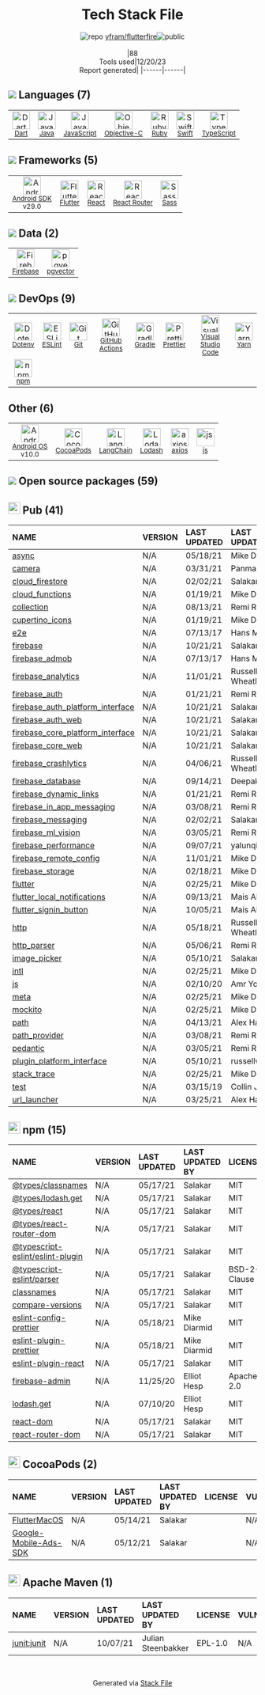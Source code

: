 <!--
&lt;--- Readme.md Snippet without images Start ---&gt;
## Tech Stack
yfram/flutterfire is built on the following main stack:

- [Firebase](https://firebase.google.com/) – Realtime Backend / API
- [Gradle](https://www.gradle.org/) – Java Build Tools
- [Ruby](https://www.ruby-lang.org) – Languages
- [Java](https://www.java.com) – Languages
- [Objective-C](https://developer.apple.com/library/mac/documentation/Cocoa/Conceptual/ProgrammingWithObjectiveC/Introduction/Introduction.html) – Languages
- [Swift](https://developer.apple.com/swift/) – Languages
- [Android SDK](http://developer.android.com) – Frameworks (Full Stack)
- [React](https://reactjs.org/) – Javascript UI Libraries
- [Sass](http://sass-lang.com/) – CSS Pre-processors / Extensions
- [JavaScript](https://developer.mozilla.org/en-US/docs/Web/JavaScript) – Languages
- [TypeScript](http://www.typescriptlang.org) – Languages
- [Dart](https://www.dartlang.org/) – Languages
- [Lodash](https://lodash.com) – Javascript Utilities & Libraries
- [ESLint](http://eslint.org/) – Code Review
- [React Router](https://github.com/rackt/react-router) – JavaScript Framework Components
- [Visual Studio Code](https://code.visualstudio.com/) – Text Editor
- [axios](https://github.com/mzabriskie/axios) – Javascript Utilities & Libraries
- [Yarn](https://yarnpkg.com/) – Front End Package Manager
- [Prettier](https://prettier.io/) – Code Review
- [Flutter](https://flutter.io/) – Cross-Platform Mobile Development
- [Android OS](https://www.android.com) – Operating Systems
- [GitHub Actions](https://github.com/features/actions) – Continuous Integration
- [LangChain](https://github.com/hwchase17/langchain) – Large Language Model Tools
- [pgvector](https://github.com/pgvector/pgvector/) – Database Tools

Full tech stack [here](/techstack.md)

&lt;--- Readme.md Snippet without images End ---&gt;

&lt;--- Readme.md Snippet with images Start ---&gt;
## Tech Stack
yfram/flutterfire is built on the following main stack:

- <img width='25' height='25' src='https://img.stackshare.io/service/116/cZLxNFZS.jpg' alt='Firebase'/> [Firebase](https://firebase.google.com/) – Realtime Backend / API
- <img width='25' height='25' src='https://img.stackshare.io/service/975/gradlephant-social-black-bg.png' alt='Gradle'/> [Gradle](https://www.gradle.org/) – Java Build Tools
- <img width='25' height='25' src='https://img.stackshare.io/service/989/ruby.png' alt='Ruby'/> [Ruby](https://www.ruby-lang.org) – Languages
- <img width='25' height='25' src='https://img.stackshare.io/service/995/K85ZWV2F.png' alt='Java'/> [Java](https://www.java.com) – Languages
- <img width='25' height='25' src='https://img.stackshare.io/service/1008/xcode.png' alt='Objective-C'/> [Objective-C](https://developer.apple.com/library/mac/documentation/Cocoa/Conceptual/ProgrammingWithObjectiveC/Introduction/Introduction.html) – Languages
- <img width='25' height='25' src='https://img.stackshare.io/service/1009/tuHsaI2U.png' alt='Swift'/> [Swift](https://developer.apple.com/swift/) – Languages
- <img width='25' height='25' src='https://img.stackshare.io/service/1010/m8jf0po4imu8t5eemjdd.png' alt='Android SDK'/> [Android SDK](http://developer.android.com) – Frameworks (Full Stack)
- <img width='25' height='25' src='https://img.stackshare.io/service/1020/OYIaJ1KK.png' alt='React'/> [React](https://reactjs.org/) – Javascript UI Libraries
- <img width='25' height='25' src='https://img.stackshare.io/service/1171/jCR2zNJV.png' alt='Sass'/> [Sass](http://sass-lang.com/) – CSS Pre-processors / Extensions
- <img width='25' height='25' src='https://img.stackshare.io/service/1209/javascript.jpeg' alt='JavaScript'/> [JavaScript](https://developer.mozilla.org/en-US/docs/Web/JavaScript) – Languages
- <img width='25' height='25' src='https://img.stackshare.io/service/1612/bynNY5dJ.jpg' alt='TypeScript'/> [TypeScript](http://www.typescriptlang.org) – Languages
- <img width='25' height='25' src='https://img.stackshare.io/service/1646/Twitter-02.png' alt='Dart'/> [Dart](https://www.dartlang.org/) – Languages
- <img width='25' height='25' src='https://img.stackshare.io/service/2438/lodash.png' alt='Lodash'/> [Lodash](https://lodash.com) – Javascript Utilities & Libraries
- <img width='25' height='25' src='https://img.stackshare.io/service/3337/Q4L7Jncy.jpg' alt='ESLint'/> [ESLint](http://eslint.org/) – Code Review
- <img width='25' height='25' src='https://img.stackshare.io/service/3350/8261421.png' alt='React Router'/> [React Router](https://github.com/rackt/react-router) – JavaScript Framework Components
- <img width='25' height='25' src='https://img.stackshare.io/service/4202/Visual_Studio_Code_logo.png' alt='Visual Studio Code'/> [Visual Studio Code](https://code.visualstudio.com/) – Text Editor
- <img width='25' height='25' src='https://img.stackshare.io/no-img-open-source.png' alt='axios'/> [axios](https://github.com/mzabriskie/axios) – Javascript Utilities & Libraries
- <img width='25' height='25' src='https://img.stackshare.io/service/5848/44mC-kJ3.jpg' alt='Yarn'/> [Yarn](https://yarnpkg.com/) – Front End Package Manager
- <img width='25' height='25' src='https://img.stackshare.io/service/7035/default_66f265943abed56bcdbfca1c866a4261b1fbb063.jpg' alt='Prettier'/> [Prettier](https://prettier.io/) – Code Review
- <img width='25' height='25' src='https://img.stackshare.io/service/7180/flutter-mark-square-100.png' alt='Flutter'/> [Flutter](https://flutter.io/) – Cross-Platform Mobile Development
- <img width='25' height='25' src='https://img.stackshare.io/service/9586/ZvmtaSXW_400x400.jpg' alt='Android OS'/> [Android OS](https://www.android.com) – Operating Systems
- <img width='25' height='25' src='https://img.stackshare.io/service/11563/actions.png' alt='GitHub Actions'/> [GitHub Actions](https://github.com/features/actions) – Continuous Integration
- <img width='25' height='25' src='https://img.stackshare.io/service/48790/default_5b6c6b73f1ff3775c85d2a1ba954cb87e30cbf13.jpg' alt='LangChain'/> [LangChain](https://github.com/hwchase17/langchain) – Large Language Model Tools
- <img width='25' height='25' src='https://img.stackshare.io/service/109221/default_b888cdf5617d936aa6aacf130911906955508639.png' alt='pgvector'/> [pgvector](https://github.com/pgvector/pgvector/) – Database Tools

Full tech stack [here](/techstack.md)

&lt;--- Readme.md Snippet with images End ---&gt;
-->
<div align="center">

# Tech Stack File
![](https://img.stackshare.io/repo.svg "repo") [yfram/flutterfire](https://github.com/yfram/flutterfire)![](https://img.stackshare.io/public_badge.svg "public")
<br/><br/>
|88<br/>Tools used|12/20/23 <br/>Report generated|
|------|------|
</div>

## <img src='https://img.stackshare.io/languages.svg'/> Languages (7)
<table><tr>
  <td align='center'>
  <img width='36' height='36' src='https://img.stackshare.io/service/1646/Twitter-02.png' alt='Dart'>
  <br>
  <sub><a href="https://www.dartlang.org/">Dart</a></sub>
  <br>
  <sub></sub>
</td>

<td align='center'>
  <img width='36' height='36' src='https://img.stackshare.io/service/995/K85ZWV2F.png' alt='Java'>
  <br>
  <sub><a href="https://www.java.com">Java</a></sub>
  <br>
  <sub></sub>
</td>

<td align='center'>
  <img width='36' height='36' src='https://img.stackshare.io/service/1209/javascript.jpeg' alt='JavaScript'>
  <br>
  <sub><a href="https://developer.mozilla.org/en-US/docs/Web/JavaScript">JavaScript</a></sub>
  <br>
  <sub></sub>
</td>

<td align='center'>
  <img width='36' height='36' src='https://img.stackshare.io/service/1008/xcode.png' alt='Objective-C'>
  <br>
  <sub><a href="https://developer.apple.com/library/mac/documentation/Cocoa/Conceptual/ProgrammingWithObjectiveC/Introduction/Introduction.html">Objective-C</a></sub>
  <br>
  <sub></sub>
</td>

<td align='center'>
  <img width='36' height='36' src='https://img.stackshare.io/service/989/ruby.png' alt='Ruby'>
  <br>
  <sub><a href="https://www.ruby-lang.org">Ruby</a></sub>
  <br>
  <sub></sub>
</td>

<td align='center'>
  <img width='36' height='36' src='https://img.stackshare.io/service/1009/tuHsaI2U.png' alt='Swift'>
  <br>
  <sub><a href="https://developer.apple.com/swift/">Swift</a></sub>
  <br>
  <sub></sub>
</td>

<td align='center'>
  <img width='36' height='36' src='https://img.stackshare.io/service/1612/bynNY5dJ.jpg' alt='TypeScript'>
  <br>
  <sub><a href="http://www.typescriptlang.org">TypeScript</a></sub>
  <br>
  <sub></sub>
</td>

</tr>
</table>

## <img src='https://img.stackshare.io/frameworks.svg'/> Frameworks (5)
<table><tr>
  <td align='center'>
  <img width='36' height='36' src='https://img.stackshare.io/service/1010/m8jf0po4imu8t5eemjdd.png' alt='Android SDK'>
  <br>
  <sub><a href="http://developer.android.com">Android SDK</a></sub>
  <br>
  <sub>v29.0</sub>
</td>

<td align='center'>
  <img width='36' height='36' src='https://img.stackshare.io/service/7180/flutter-mark-square-100.png' alt='Flutter'>
  <br>
  <sub><a href="https://flutter.io/">Flutter</a></sub>
  <br>
  <sub></sub>
</td>

<td align='center'>
  <img width='36' height='36' src='https://img.stackshare.io/service/1020/OYIaJ1KK.png' alt='React'>
  <br>
  <sub><a href="https://reactjs.org/">React</a></sub>
  <br>
  <sub></sub>
</td>

<td align='center'>
  <img width='36' height='36' src='https://img.stackshare.io/service/3350/8261421.png' alt='React Router'>
  <br>
  <sub><a href="https://github.com/rackt/react-router">React Router</a></sub>
  <br>
  <sub></sub>
</td>

<td align='center'>
  <img width='36' height='36' src='https://img.stackshare.io/service/1171/jCR2zNJV.png' alt='Sass'>
  <br>
  <sub><a href="http://sass-lang.com/">Sass</a></sub>
  <br>
  <sub></sub>
</td>

</tr>
</table>

## <img src='https://img.stackshare.io/databases.svg'/> Data (2)
<table><tr>
  <td align='center'>
  <img width='36' height='36' src='https://img.stackshare.io/service/116/cZLxNFZS.jpg' alt='Firebase'>
  <br>
  <sub><a href="https://firebase.google.com/">Firebase</a></sub>
  <br>
  <sub></sub>
</td>

<td align='center'>
  <img width='36' height='36' src='https://img.stackshare.io/service/109221/default_b888cdf5617d936aa6aacf130911906955508639.png' alt='pgvector'>
  <br>
  <sub><a href="https://github.com/pgvector/pgvector/">pgvector</a></sub>
  <br>
  <sub></sub>
</td>

</tr>
</table>

## <img src='https://img.stackshare.io/devops.svg'/> DevOps (9)
<table><tr>
  <td align='center'>
  <img width='36' height='36' src='https://img.stackshare.io/service/8067/default_90dcb1286af7685c68df319c764b80704df1155b.png' alt='Dotenv'>
  <br>
  <sub><a href="https://github.com/motdotla/dotenv">Dotenv</a></sub>
  <br>
  <sub></sub>
</td>

<td align='center'>
  <img width='36' height='36' src='https://img.stackshare.io/service/3337/Q4L7Jncy.jpg' alt='ESLint'>
  <br>
  <sub><a href="http://eslint.org/">ESLint</a></sub>
  <br>
  <sub></sub>
</td>

<td align='center'>
  <img width='36' height='36' src='https://img.stackshare.io/service/1046/git.png' alt='Git'>
  <br>
  <sub><a href="http://git-scm.com/">Git</a></sub>
  <br>
  <sub></sub>
</td>

<td align='center'>
  <img width='36' height='36' src='https://img.stackshare.io/service/11563/actions.png' alt='GitHub Actions'>
  <br>
  <sub><a href="https://github.com/features/actions">GitHub Actions</a></sub>
  <br>
  <sub></sub>
</td>

<td align='center'>
  <img width='36' height='36' src='https://img.stackshare.io/service/975/gradlephant-social-black-bg.png' alt='Gradle'>
  <br>
  <sub><a href="https://www.gradle.org/">Gradle</a></sub>
  <br>
  <sub></sub>
</td>

<td align='center'>
  <img width='36' height='36' src='https://img.stackshare.io/service/7035/default_66f265943abed56bcdbfca1c866a4261b1fbb063.jpg' alt='Prettier'>
  <br>
  <sub><a href="https://prettier.io/">Prettier</a></sub>
  <br>
  <sub></sub>
</td>

<td align='center'>
  <img width='36' height='36' src='https://img.stackshare.io/service/4202/Visual_Studio_Code_logo.png' alt='Visual Studio Code'>
  <br>
  <sub><a href="https://code.visualstudio.com/">Visual Studio Code</a></sub>
  <br>
  <sub></sub>
</td>

<td align='center'>
  <img width='36' height='36' src='https://img.stackshare.io/service/5848/44mC-kJ3.jpg' alt='Yarn'>
  <br>
  <sub><a href="https://yarnpkg.com/">Yarn</a></sub>
  <br>
  <sub></sub>
</td>

</tr>
<tr>
  <td align='center'>
  <img width='36' height='36' src='https://img.stackshare.io/service/1120/lejvzrnlpb308aftn31u.png' alt='npm'>
  <br>
  <sub><a href="https://www.npmjs.com/">npm</a></sub>
  <br>
  <sub></sub>
</td>

</tr>
</table>

## Other (6)
<table><tr>
  <td align='center'>
  <img width='36' height='36' src='https://img.stackshare.io/service/9586/ZvmtaSXW_400x400.jpg' alt='Android OS'>
  <br>
  <sub><a href="https://www.android.com">Android OS</a></sub>
  <br>
  <sub>v10.0</sub>
</td>

<td align='center'>
  <img width='36' height='36' src='https://img.stackshare.io/service/2426/e1cbdef9d4b11484049a033886578e54_400x400.png' alt='CocoaPods'>
  <br>
  <sub><a href="https://cocoapods.org/">CocoaPods</a></sub>
  <br>
  <sub></sub>
</td>

<td align='center'>
  <img width='36' height='36' src='https://img.stackshare.io/service/48790/default_5b6c6b73f1ff3775c85d2a1ba954cb87e30cbf13.jpg' alt='LangChain'>
  <br>
  <sub><a href="https://github.com/hwchase17/langchain">LangChain</a></sub>
  <br>
  <sub></sub>
</td>

<td align='center'>
  <img width='36' height='36' src='https://img.stackshare.io/service/2438/lodash.png' alt='Lodash'>
  <br>
  <sub><a href="https://lodash.com">Lodash</a></sub>
  <br>
  <sub></sub>
</td>

<td align='center'>
  <img width='36' height='36' src='https://img.stackshare.io/no-img-open-source.png' alt='axios'>
  <br>
  <sub><a href="https://github.com/mzabriskie/axios">axios</a></sub>
  <br>
  <sub></sub>
</td>

<td align='center'>
  <img width='36' height='36' src='https://img.stackshare.io/service/5588/jscom.png' alt='js'>
  <br>
  <sub><a href="www.js.com">js</a></sub>
  <br>
  <sub></sub>
</td>

</tr>
</table>


## <img src='https://img.stackshare.io/group.svg' /> Open source packages (59)</h2>

## <img width='24' height='24' src='https://img.stackshare.io/package_manager/105011/default_80893882f2063344b2942a4ccdce27a2e60711c9.png'/> Pub (41)

|NAME|VERSION|LAST UPDATED|LAST UPDATED BY|LICENSE|VULNERABILITIES|
|:------|:------|:------|:------|:------|:------|
|[async](https://pub.dartlang.org/async)|N/A|05/18/21|Mike Diarmid |N/A|N/A|
|[camera](https://pub.dartlang.org/camera)|N/A|03/31/21|Panmari |N/A|N/A|
|[cloud_firestore](https://pub.dartlang.org/cloud_firestore)|N/A|02/02/21|Salakar |N/A|N/A|
|[cloud_functions](https://pub.dartlang.org/cloud_functions)|N/A|01/19/21|Mike Diarmid |N/A|N/A|
|[collection](https://pub.dartlang.org/collection)|N/A|08/13/21|Remi Rousselet |N/A|N/A|
|[cupertino_icons](https://pub.dartlang.org/cupertino_icons)|N/A|01/19/21|Mike Diarmid |N/A|N/A|
|[e2e](https://pub.dartlang.org/e2e)|N/A|07/13/17|Hans Muller |N/A|N/A|
|[firebase](https://pub.dartlang.org/firebase)|N/A|10/21/21|Salakar |N/A|N/A|
|[firebase_admob](https://pub.dartlang.org/firebase_admob)|N/A|07/13/17|Hans Muller |N/A|N/A|
|[firebase_analytics](https://pub.dartlang.org/firebase_analytics)|N/A|11/01/21|Russell Wheatley |N/A|N/A|
|[firebase_auth](https://pub.dartlang.org/firebase_auth)|N/A|01/21/21|Remi Rousselet |N/A|N/A|
|[firebase_auth_platform_interface](https://pub.dartlang.org/firebase_auth_platform_interface)|N/A|10/21/21|Salakar |N/A|N/A|
|[firebase_auth_web](https://pub.dartlang.org/firebase_auth_web)|N/A|10/21/21|Salakar |N/A|N/A|
|[firebase_core_platform_interface](https://pub.dartlang.org/firebase_core_platform_interface)|N/A|10/21/21|Salakar |N/A|N/A|
|[firebase_core_web](https://pub.dartlang.org/firebase_core_web)|N/A|10/21/21|Salakar |N/A|N/A|
|[firebase_crashlytics](https://pub.dartlang.org/firebase_crashlytics)|N/A|04/06/21|Russell Wheatley |N/A|N/A|
|[firebase_database](https://pub.dartlang.org/firebase_database)|N/A|09/14/21|Deepak Goyal |N/A|N/A|
|[firebase_dynamic_links](https://pub.dartlang.org/firebase_dynamic_links)|N/A|01/21/21|Remi Rousselet |N/A|N/A|
|[firebase_in_app_messaging](https://pub.dartlang.org/firebase_in_app_messaging)|N/A|03/08/21|Remi Rousselet |N/A|N/A|
|[firebase_messaging](https://pub.dartlang.org/firebase_messaging)|N/A|02/02/21|Salakar |N/A|N/A|
|[firebase_ml_vision](https://pub.dartlang.org/firebase_ml_vision)|N/A|03/05/21|Remi Rousselet |N/A|N/A|
|[firebase_performance](https://pub.dartlang.org/firebase_performance)|N/A|09/07/21|yalunqin |N/A|N/A|
|[firebase_remote_config](https://pub.dartlang.org/firebase_remote_config)|N/A|11/01/21|Mike Diarmid |N/A|N/A|
|[firebase_storage](https://pub.dartlang.org/firebase_storage)|N/A|02/18/21|Mike Diarmid |N/A|N/A|
|[flutter](https://pub.dartlang.org/flutter)|N/A|02/25/21|Mike Diarmid |N/A|N/A|
|[flutter_local_notifications](https://pub.dartlang.org/flutter_local_notifications)|N/A|09/13/21|Mais Alheraki |N/A|N/A|
|[flutter_signin_button](https://pub.dartlang.org/flutter_signin_button)|N/A|10/05/21|Mais Alheraki |N/A|N/A|
|[http](https://pub.dartlang.org/http)|N/A|05/18/21|Russell Wheatley |N/A|N/A|
|[http_parser](https://pub.dartlang.org/http_parser)|N/A|05/06/21|Remi Rousselet |N/A|N/A|
|[image_picker](https://pub.dartlang.org/image_picker)|N/A|05/10/21|Salakar |N/A|N/A|
|[intl](https://pub.dartlang.org/intl)|N/A|02/25/21|Mike Diarmid |N/A|N/A|
|[js](https://pub.dartlang.org/js)|N/A|02/10/20|Amr Yousef |N/A|N/A|
|[meta](https://pub.dartlang.org/meta)|N/A|02/25/21|Mike Diarmid |N/A|N/A|
|[mockito](https://pub.dartlang.org/mockito)|N/A|02/25/21|Mike Diarmid |N/A|N/A|
|[path](https://pub.dartlang.org/path)|N/A|04/13/21|Alex Hartford |N/A|N/A|
|[path_provider](https://pub.dartlang.org/path_provider)|N/A|03/08/21|Remi Rousselet |N/A|N/A|
|[pedantic](https://pub.dartlang.org/pedantic)|N/A|03/05/21|Remi Rousselet |N/A|N/A|
|[plugin_platform_interface](https://pub.dartlang.org/plugin_platform_interface)|N/A|05/10/21|russellwheatley |N/A|N/A|
|[stack_trace](https://pub.dartlang.org/stack_trace)|N/A|02/25/21|Mike Diarmid |N/A|N/A|
|[test](https://pub.dartlang.org/test)|N/A|03/15/19|Collin Jackson |N/A|N/A|
|[url_launcher](https://pub.dartlang.org/url_launcher)|N/A|03/25/21|Alex Hartford |N/A|N/A|


## <img width='24' height='24' src='https://img.stackshare.io/service/1120/lejvzrnlpb308aftn31u.png'/> npm (15)

|NAME|VERSION|LAST UPDATED|LAST UPDATED BY|LICENSE|VULNERABILITIES|
|:------|:------|:------|:------|:------|:------|
|[@types/classnames](https://www.npmjs.com/@types/classnames)|N/A|05/17/21|Salakar |MIT|N/A|
|[@types/lodash.get](https://www.npmjs.com/@types/lodash.get)|N/A|05/17/21|Salakar |MIT|N/A|
|[@types/react](https://www.npmjs.com/@types/react)|N/A|05/17/21|Salakar |MIT|N/A|
|[@types/react-router-dom](https://www.npmjs.com/@types/react-router-dom)|N/A|05/17/21|Salakar |MIT|N/A|
|[@typescript-eslint/eslint-plugin](https://www.npmjs.com/@typescript-eslint/eslint-plugin)|N/A|05/17/21|Salakar |MIT|N/A|
|[@typescript-eslint/parser](https://www.npmjs.com/@typescript-eslint/parser)|N/A|05/17/21|Salakar |BSD-2-Clause|N/A|
|[classnames](https://www.npmjs.com/classnames)|N/A|05/17/21|Salakar |MIT|N/A|
|[compare-versions](https://www.npmjs.com/compare-versions)|N/A|05/17/21|Salakar |MIT|N/A|
|[eslint-config-prettier](https://www.npmjs.com/eslint-config-prettier)|N/A|05/18/21|Mike Diarmid |MIT|N/A|
|[eslint-plugin-prettier](https://www.npmjs.com/eslint-plugin-prettier)|N/A|05/18/21|Mike Diarmid |MIT|N/A|
|[eslint-plugin-react](https://www.npmjs.com/eslint-plugin-react)|N/A|05/17/21|Salakar |MIT|N/A|
|[firebase-admin](https://www.npmjs.com/firebase-admin)|N/A|11/25/20|Elliot Hesp |Apache-2.0|N/A|
|[lodash.get](https://www.npmjs.com/lodash.get)|N/A|07/10/20|Elliot Hesp |MIT|N/A|
|[react-dom](https://www.npmjs.com/react-dom)|N/A|05/17/21|Salakar |MIT|N/A|
|[react-router-dom](https://www.npmjs.com/react-router-dom)|N/A|05/17/21|Salakar |MIT|N/A|


## <img width='24' height='24' src='https://img.stackshare.io/service/2426/e1cbdef9d4b11484049a033886578e54_400x400.png'/> CocoaPods (2)

|NAME|VERSION|LAST UPDATED|LAST UPDATED BY|LICENSE|VULNERABILITIES|
|:------|:------|:------|:------|:------|:------|
|[FlutterMacOS](https://cocoapods.org/pods/FlutterMacOS)|N/A|05/14/21|Salakar ||N/A|
|[Google-Mobile-Ads-SDK](https://cocoapods.org/pods/Google-Mobile-Ads-SDK)|N/A|05/12/21|Salakar ||N/A|


## <img width='24' height='24' src='https://img.stackshare.io/package_manager/977/default_9833f2ef0bbc2a946b4cc5e9307264033361076b.png'/> Apache Maven (1)

|NAME|VERSION|LAST UPDATED|LAST UPDATED BY|LICENSE|VULNERABILITIES|
|:------|:------|:------|:------|:------|:------|
|[junit:junit](http://junit.org)|N/A|10/07/21|Julian Steenbakker |EPL-1.0|N/A|

<br/>
<div align='center'>

Generated via [Stack File](https://github.com/marketplace/stack-file)
